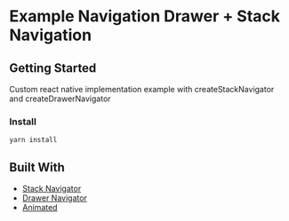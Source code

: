 # Example Navigation Drawer + Stack Navigation

## Getting Started

Custom react native implementation example with createStackNavigator and createDrawerNavigator

### Install
```
yarn install
```
## Built With

* [Stack Navigator](https://reactnavigation.org/docs/stack-navigator/)
* [Drawer Navigator](https://reactnavigation.org/docs/drawer-navigator/)
* [Animated](https://reactnative.dev/docs/animated)

